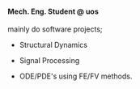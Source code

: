 #### Mech. Eng. Student @ uos

mainly do software projects;

- Structural Dynamics

- Signal Processing

- ODE/PDE's using FE/FV methods.

